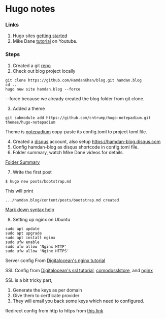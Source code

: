 ﻿# Hugo notes 


### Links
1) Hugo sites [getting started](https://gohugo.io/getting-started/quick-start)
2) Mike Dane [tutorial](https://www.youtube.com/playlist?list=PLLAZ4kZ9dFpOnyRlyS-liKL5ReHDcj4G3) on Youtube.

### Steps
1) Created a git [repo](https://github.com/HamdanKhan/blog)
2) Check out blog project locally  
```
git clone https://github.com/HamdanKhan/blog.git hamdan.blog
cd ..
hugo new site hamdan.blog --force
```
--force because we already created the blog folder from git clone. 

3) Added a theme
```
git submodule add https://github.com/cntrump/hugo-notepadium.git themes/hugo-notepadium
```
Theme is [notepadium](https://themes.gohugo.io/hugo-notepadium) copy-paste its config.toml to project toml file. 

4) Created a [disqus](disqus.com) account, also setup https://hamdan-blog.disqus.com 
5) Config hamdan-blog as disqus shortcode in config.toml file.
6) Folder summary, watch Mike Dane videos for details. 

[Folder Summary](/hugo_notes/img_files/hugo-dir.png)

7) Write the first post
```
$ hugo new posts/bootstrap.md
```
This will print  
```
.../hamdan.blog/content/posts/bootstrap.md created
```

[Mark down syntax help](
https://www.markdownguide.org/basic-syntax/)

8) Setting up nginx on Ubuntu 

```
sudo apt update
sudo apt upgrade
sudo apt install nginx
sudo ufw enable
sudo ufw allow 'Nginx HTTP'
sudo ufw allow 'Nginx HTTPS'
```

Server config From [Digitalocean's nginx tutorial](https://www.digitalocean.com/community/tutorials/how-to-install-nginx-on-ubuntu-18-04)

SSL Config from [Digitalocean's ssl tutorial](
https://www.digitalocean.com/community/tutorials/how-to-install-an-ssl-certificate-from-a-commercial-certificate-authority#generate-a-csr-and-private-key), 
[comodosslstore](https://comodosslstore.com/blog/installing-comodo-positivessl-certificate-on-nginx.html), and [nginx](http://nginx.org/en/docs/http/configuring_https_servers.html)

SSL is a bit tricky part, 
1) Generate the keys as per domain 
2) Give them to certficate provider 
3) They will email you back some keys which need to configured. 

Redirect config from http to https from [this link](
https://www.digitalocean.com/community/questions/configure-nginx-ssl-force-http-to-redirect-to-https-force-www-to-non-www-on-serverpilot-free-plan-using-nginx-configuration-file-only)
